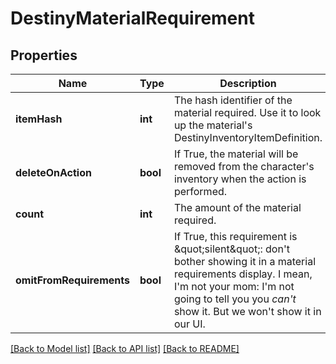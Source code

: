 # DestinyMaterialRequirement

## Properties
Name | Type | Description | Notes
------------ | ------------- | ------------- | -------------
**itemHash** | **int** | The hash identifier of the material required. Use it to look up the material&#39;s DestinyInventoryItemDefinition. | [optional] 
**deleteOnAction** | **bool** | If True, the material will be removed from the character&#39;s inventory when the action is performed. | [optional] 
**count** | **int** | The amount of the material required. | [optional] 
**omitFromRequirements** | **bool** | If True, this requirement is \&quot;silent\&quot;: don&#39;t bother showing it in a material requirements display. I mean, I&#39;m not your mom: I&#39;m not going to tell you you *can&#39;t* show it. But we won&#39;t show it in our UI. | [optional] 

[[Back to Model list]](../README.md#documentation-for-models) [[Back to API list]](../README.md#documentation-for-api-endpoints) [[Back to README]](../README.md)


